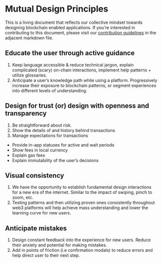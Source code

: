 # Mutual Design Principles
This is a living document that reflects our collective mindset towards designing blockchain enabled applications. If you're interested in contributing to this document, please visit our [contribution guidelines](./CONTRIBUTING.md) in the adjacent markdown file.

## Educate the user through active guidance
1. Keep language accessible & reduce technical jargon, explain complicated (scary) on-chain interactions, implement help patterns + utilize glossaries.
2. Anticipate a user’s knowledge path while using a platform. Progressively increase their exposure to blockchain patterns, or segment experiences into different levels of understanding.

## Design for trust (or) design with openness and transparency
1. Be straightforward about risk.
2. Show the details of and history behind transactions
3. Manage expectations for transactions
- Provide in-app statuses for active and wait periods 
- Show fees in local currency
- Explain gas fees
- Explain immutability of the user’s decisions
            
## Visual consistency
1. We have the opportunity to establish fundamental design interactions for a new era of the internet. Similar to the impact of swiping, pinch to zoom, etc. 
2. Testing patterns and then utilizing proven ones consistently throughout web3 platforms will help achieve mass understanding and lower the learning curve for new users.

## Anticipate mistakes
1. Design constant feedback into the experience for new users. Reduce their anxiety and potential for making mistakes.
2. Add in points of friction (i.e confirmation modals) to reduce errors and help direct user to their next step.
